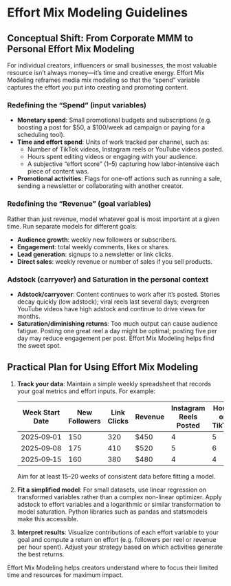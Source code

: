 # Effort Mix Modeling Guidelines

## Conceptual Shift: From Corporate MMM to Personal Effort Mix Modeling
For individual creators, influencers or small businesses, the most valuable resource isn’t always money—it’s time and creative energy. Effort Mix Modeling reframes media mix modeling so that the “spend” variable captures the effort you put into creating and promoting content.

### Redefining the “Spend” (input variables)
- **Monetary spend**: Small promotional budgets and subscriptions (e.g. boosting a post for $50, a $100/week ad campaign or paying for a scheduling tool).
- **Time and effort spend**: Units of work tracked per channel, such as:
  - Number of TikTok videos, Instagram reels or YouTube videos posted.
  - Hours spent editing videos or engaging with your audience.
  - A subjective “effort score” (1–5) capturing how labor‑intensive each piece of content was.
- **Promotional activities**: Flags for one-off actions such as running a sale, sending a newsletter or collaborating with another creator.

### Redefining the “Revenue” (goal variables)
Rather than just revenue, model whatever goal is most important at a given time. Run separate models for different goals:
- **Audience growth**: weekly new followers or subscribers.
- **Engagement**: total weekly comments, likes or shares.
- **Lead generation**: signups to a newsletter or link clicks.
- **Direct sales**: weekly revenue or number of sales if you sell products.

### Adstock (carryover) and Saturation in the personal context
- **Adstock/carryover**: Content continues to work after it’s posted. Stories decay quickly (low adstock); viral reels last several days; evergreen YouTube videos have high adstock and continue to drive views for months.
- **Saturation/diminishing returns**: Too much output can cause audience fatigue. Posting one great reel a day might be optimal; posting five per day may reduce engagement per post. Effort Mix Modeling helps find the sweet spot.

## Practical Plan for Using Effort Mix Modeling
1. **Track your data**: Maintain a simple weekly spreadsheet that records your goal metrics and effort inputs. For example:

   | Week Start Date | New Followers | Link Clicks | Revenue | Instagram Reels Posted | Hours on TikTok | Boosted Post Spend | Newsletter Sent? |
   | --- | --- | --- | --- | --- | --- | --- | --- |
   | 2025‑09‑01 | 150 | 320 | $450 | 4 | 5 | $25 | 1 |
   | 2025‑09‑08 | 175 | 410 | $520 | 5 | 6 | $50 | 0 |
   | 2025‑09‑15 | 160 | 380 | $480 | 4 | 4 | $0 | 1 |

   Aim for at least 15–20 weeks of consistent data before fitting a model.

2. **Fit a simplified model**: For small datasets, use linear regression on transformed variables rather than a complex non-linear optimizer. Apply adstock to effort variables and a logarithmic or similar transformation to model saturation. Python libraries such as pandas and statsmodels make this accessible.

3. **Interpret results**: Visualize contributions of each effort variable to your goal and compute a return on effort (e.g. followers per reel or revenue per hour spent). Adjust your strategy based on which activities generate the best returns.

Effort Mix Modeling helps creators understand where to focus their limited time and resources for maximum impact.
